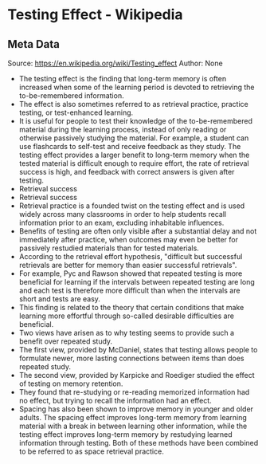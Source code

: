 # Testing Effect - Wikipedia

## Meta Data

Source:  https://en.wikipedia.org/wiki/Testing_effect 
Author: None

- The testing effect is the finding that long-term memory is often increased when some of the learning period is devoted to retrieving the to-be-remembered information.
- The effect is also sometimes referred to as retrieval practice, practice testing, or test-enhanced learning.
- It is useful for people to test their knowledge of the to-be-remembered material during the learning process, instead of only reading or otherwise passively studying the material. For example, a student can use flashcards to self-test and receive feedback as they study. The testing effect provides a larger benefit to long-term memory when the tested material is difficult enough to require effort, the rate of retrieval success is high, and feedback with correct answers is given after testing.
- Retrieval success
- Retrieval success
- Retrieval practice is a founded twist on the testing effect and is used widely across many classrooms in order to help students recall information prior to an exam, excluding inhabitable influences.
- Benefits of testing are often only visible after a substantial delay and not immediately after practice, when outcomes may even be better for passively restudied materials than for tested materials.
- According to the retrieval effort hypothesis, "difficult but successful retrievals are better for memory than easier successful retrievals".
- For example, Pyc and Rawson showed that repeated testing is more beneficial for learning if the intervals between repeated testing are long and each test is therefore more difficult than when the intervals are short and tests are easy.
- This finding is related to the theory that certain conditions that make learning more effortful through so-called desirable difficulties are beneficial.
- Two views have arisen as to why testing seems to provide such a benefit over repeated study.
- The first view, provided by McDaniel, states that testing allows people to formulate newer, more lasting connections between items than does repeated study.
- The second view, provided by Karpicke and Roediger studied the effect of testing on memory retention.
- They found that re-studying or re-reading memorized information had no effect, but trying to recall the information had an effect.
- Spacing has also been shown to improve memory in younger and older adults. The spacing effect improves long-term memory from learning material with a break in between learning other information, while the testing effect improves long-term memory by restudying learned information through testing. Both of these methods have been combined to be referred to as space retrieval practice.
